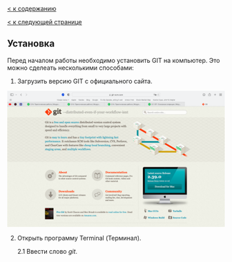 [< к содержанию](./readme.md)

[< к следующей странице](./registration.md)

## Установка


Перед началом работы необходимо установить GIT на компьютер. Это можно сделеать несколькими способами:

1. Загрузить версию GIT с официального сайта.

![git-page](./assets/git%20page.png)

2. Открыть программу Terminal (Терминал).

   2.1 Ввести слово *git*.